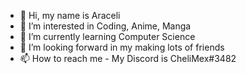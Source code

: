 - 👋 Hi, my name is Araceli
- 👀 I’m interested in Coding, Anime, Manga
- 🌱 I’m currently learning Computer Science 
- 💞️ I’m looking forward in my making lots of friends
- 📫 How to reach me - My Discord is CheliMex#3482

<!---
CheliMex/CheliMex is a ✨ special ✨ repository because its `README.md` (this file) appears on your GitHub profile.
You can click the Preview link to take a look at your changes.
--->

